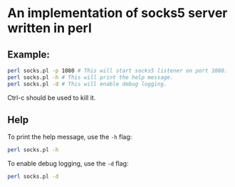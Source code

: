 # An implementation of socks5 server written in perl

## Example:
```bash
perl socks.pl -p 1080 # This will start socks5 listener on port 1080.
perl socks.pl -h # This will print the help message.
perl socks.pl -d # This will enable debug logging.
```

Ctrl-c should be used to kill it.

## Help
To print the help message, use the `-h` flag:
```bash
perl socks.pl -h
```

To enable debug logging, use the `-d` flag:
```bash
perl socks.pl -d
```
